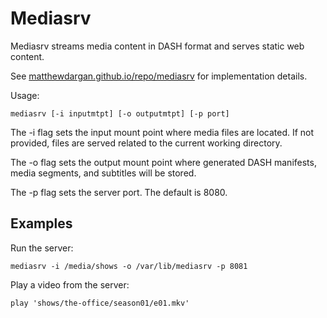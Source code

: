 # Mediasrv

Mediasrv streams media content in DASH format and serves static web
content.

See
[matthewdargan.github.io/repo/mediasrv](https://matthewdargan.github.io/repo/mediasrv)
for implementation details.

Usage:

    mediasrv [-i inputmtpt] [-o outputmtpt] [-p port]

The -i flag sets the input mount point where media files are located. If
not provided, files are served related to the current working directory.

The -o flag sets the output mount point where generated DASH manifests,
media segments, and subtitles will be stored.

The -p flag sets the server port. The default is 8080.

## Examples

Run the server:

    mediasrv -i /media/shows -o /var/lib/mediasrv -p 8081

Play a video from the server:

    play 'shows/the-office/season01/e01.mkv'
